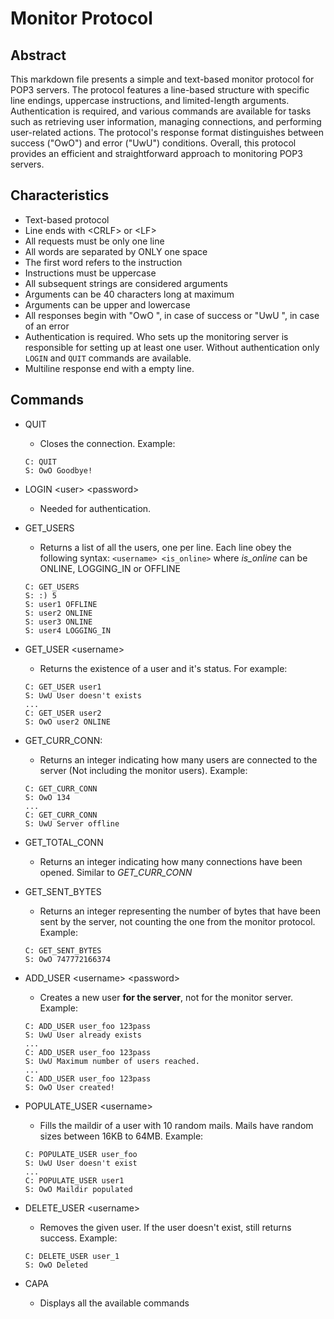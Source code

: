 # Monitor Protocol
## Abstract
This markdown file presents a simple and text-based monitor protocol for POP3 servers. The protocol features a line-based structure with specific line endings, uppercase instructions, and limited-length arguments. Authentication is required, and various commands are available for tasks such as retrieving user information, managing connections, and performing user-related actions. The protocol's response format distinguishes between success ("OwO") and error ("UwU") conditions. Overall, this protocol provides an efficient and straightforward approach to monitoring POP3 servers.
## Characteristics
- Text-based protocol
- Line ends with \<CRLF> or \<LF>
- All requests must be only one line
- All words are separated by ONLY one space
- The first word refers to the instruction
- Instructions must be uppercase
- All subsequent strings are considered arguments
- Arguments can be 40 characters long at maximum
- Arguments can be upper and lowercase
- All responses begin with "OwO ", in case of success or "UwU ", in case of an error
- Authentication is required. Who sets up the monitoring server is responsible for setting up at least one user. Without authentication only `LOGIN` and `QUIT` commands are available.
- Multiline response end with a empty line. 
## Commands
- QUIT
	- Closes the connection.
	Example:
	```
	C: QUIT
	S: OwO Goodbye!
	```
- LOGIN \<user> \<password>
	- Needed for authentication. 
- GET_USERS
	- Returns a list of all the users, one per line. Each line obey the following syntax: `<username> <is_online>` where *is_online* can be ONLINE, LOGGING_IN or OFFLINE
	```
	C: GET_USERS
 	S: :) 5
	S: user1 OFFLINE
 	S: user2 ONLINE
 	S: user3 ONLINE
 	S: user4 LOGGING_IN
 	```
- GET_USER \<username>
	- Returns the existence of a user and it's status. For example:
	```
	C: GET_USER user1
	S: UwU User doesn't exists
	...
	C: GET_USER user2
	S: OwO user2 ONLINE
	```
- GET_CURR_CONN:
	- Returns an integer indicating how many users are connected to the server (Not including the monitor users).
	Example:
	```
	C: GET_CURR_CONN
	S: OwO 134
	...
	C: GET_CURR_CONN
	S: UwU Server offline
	```
- GET_TOTAL_CONN
	- Returns an integer indicating how many connections have been opened. Similar to *GET_CURR_CONN*

- GET_SENT_BYTES
	- Returns an integer representing the number of bytes that have been sent by the server, not counting the one from the monitor protocol.
	Example:
	```
	C: GET_SENT_BYTES
	S: OwO 747772166374
	```
- ADD_USER \<username> \<password>
	- Creates a new user **for the server**, not for the monitor server. 
	Example:
	```
	C: ADD_USER user_foo 123pass
	S: UwU User already exists
	...
	C: ADD_USER user_foo 123pass
	S: UwU Maximum number of users reached.
	...
	C: ADD_USER user_foo 123pass
	S: OwO User created!
	``` 
 - POPULATE_USER \<username>
	 - Fills the maildir of a user with 10 random mails. Mails have random sizes between 16KB to 64MB.
	 Example:
	```
	C: POPULATE_USER user_foo
	S: UwU User doesn't exist
	...
	C: POPULATE_USER user1
	S: OwO Maildir populated
	```
 - DELETE_USER \<username>
	 - Removes the given user. If the user doesn't exist, still returns success.
	 Example:
	```
	C: DELETE_USER user_1
	S: OwO Deleted
	```
 - CAPA
   	- Displays all the available commands
